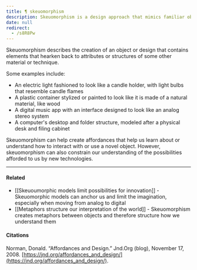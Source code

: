 ```yaml
---
title: ¶ skeuomorphism
description: Skeuomorphism is a design approach that mimics familiar objects to help users understand new technology, but it can also limit innovation by sticking to old models.
date: null
redirect:
  - /s8R8Pw
---
```


Skeuomorphism describes the creation of an object or design that contains elements that hearken back to attributes or structures of some other material or technique.

Some examples include:

- An electric light fashioned to look like a candle holder, with light bulbs that resemble candle flames
- A plastic container stylized or painted to look like it is made of a natural material, like wood
- A digital music app with an interface designed to look like an analog stereo system
- A computer's desktop and folder structure, modeled after a physical desk and filing cabinet

Skeuomorphism can help create affordances that help us learn about or understand how to interact with or use a novel object. However, skeuomorphism can also constrain our understanding of the possibilities afforded to us by new technologies.

---

#### Related

- [[Skeuoumorphic models limit possibilities for innovation]] - Skeuomorphic models can anchor us and limit the imagination, especially when moving from analog to digital
- [[Metaphors structure our interpretation of the world]] - Skeuomorphism creates metaphors between objects and therefore structure how we understand them

#### Citations

Norman, Donald. “Affordances and Design.” Jnd.Org (blog), November 17, 2008. [https://jnd.org/affordances_and_design/](https://jnd.org/affordances_and_design/).
